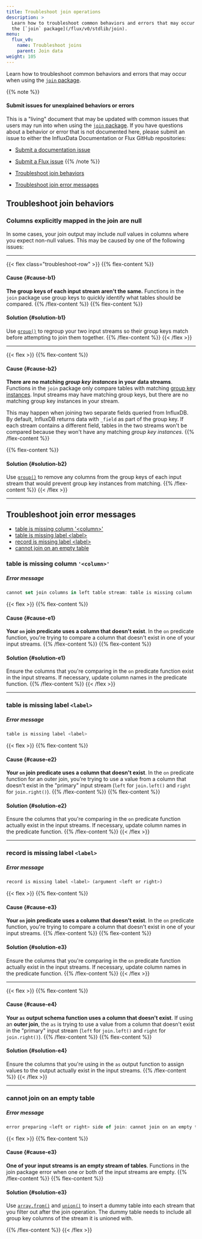 ```yaml
---
title: Troubleshoot join operations
description: >
  Learn how to troubleshoot common behaviors and errors that may occur when using
  the [`join` package](/flux/v0/stdlib/join).
menu:
  flux_v0:
    name: Troubleshoot joins
    parent: Join data
weight: 105
---
```


Learn how to troubleshoot common behaviors and errors that may occur when using
the [`join` package](/flux/v0/stdlib/join).

{{% note %}}
#### Submit issues for unexplained behaviors or errors

This is a "living" document that may be updated with common issues
that users may run into when using the [`join` package](/flux/v0/stdlib/join).
If you have questions about a behavior or error that is not documented here,
please submit an issue to either the InfluxData Documentation or Flux GitHub repositories:

- [Submit a documentation issue](https://github.com/influxdata/docs-v2/issues/new/choose)
- [Submit a Flux issue](https://github.com/influxdata/flux/issues/new/choose)
{{% /note %}}

- [Troubleshoot join behaviors](#troubleshoot-join-behaviors)
- [Troubleshoot join error messages](#troubleshoot-join-error-messages)

## Troubleshoot join behaviors

### Columns explicitly mapped in the join are null

In some cases, your join output may include _null_ values in
columns where you expect non-null values. This may be caused by one of the following issues:

---

{{< flex class="troubleshoot-row" >}}
{{% flex-content %}}
#### Cause {#cause-b1}

**The group keys of each input stream aren't the same.**
Functions in the `join` package use group keys to quickly identify what tables
should be compared.
{{% /flex-content %}}
{{% flex-content %}}
#### Solution {#solution-b1}

Use [`group()`](/flux/v0/stdlib/universe/group/) to regroup
your two input streams so their group keys match before attempting to join
them together.
{{% /flex-content %}}
{{< /flex >}}

---

{{< flex >}}
{{% flex-content %}}
#### Cause {#cause-b2}

**There are no matching _group key instances_ in your data streams**.
Functions in the `join` package only compare tables with matching
[group key instances](/flux/v0/get-started/data-model/#example-group-key-instances).
Input streams may have matching group keys, but there are no matching group
key instances in your stream.

This may happen when joining two separate fields
queried from InfluxDB. By default, InfluxDB returns data with `_field` as part
of the group key. If each stream contains a different field, tables in the two
streams won't be compared because they won't have any matching _group key instances_.
{{% /flex-content %}}

{{% flex-content %}}
#### Solution {#solution-b2}

Use [`group()`](/flux/v0/stdlib/universe/group/) to remove 
any columns from the group keys of each input stream that would prevent
group key instances from matching.
{{% /flex-content %}}
{{< /flex >}}

---

## Troubleshoot join error messages

- [table is missing column \'\<column\>\'](#table-is-missing-column-column)
- [table is missing label \<label\>](#table-is-missing-label-label)
- [record is missing label \<label\>](#record-is-missing-label-label)
- [cannot join on an empty table](#cannot-join-on-an-empty-table)

### table is missing column `'<column>'`

##### Error message
```js
cannot set join columns in left table stream: table is missing column '<column>'
```

{{< flex >}}
{{% flex-content %}}
#### Cause {#cause-e1}

**Your `on` join predicate uses a column that doesn't exist**.
In the `on` predicate function, you're trying to compare a column
that doesn't exist in one of your input streams.
{{% /flex-content %}}
{{% flex-content %}}
#### Solution {#solution-e1}

Ensure the columns that you're comparing in the `on` predicate
function exist in the input streams.
If necessary, update column names in the predicate function.
{{% /flex-content %}}
{{< /flex >}}

---

### table is missing label `<label>`

##### Error message
```js
table is missing label <label>
```

{{< flex >}}
{{% flex-content %}}
#### Cause {#cause-e2}

**Your `on` join predicate uses a column that doesn't exist**.
In the `on` predicate function for an outer join, you're trying to use a value
from a column that doesn't exist in the "primary" input stream
(`left` for `join.left()` and `right` for `join.right()`).
{{% /flex-content %}}
{{% flex-content %}}
#### Solution {#solution-e2}

Ensure the columns that you're comparing in the `on` predicate
function actually exist in the input streams.
If necessary, update column names in the predicate function.
{{% /flex-content %}}
{{< /flex >}}

---

### record is missing label `<label>`

##### Error message
```js
record is missing label <label> (argument <left or right>)
```

{{< flex >}}
{{% flex-content %}}
#### Cause {#cause-e3}

**Your `on` join predicate uses a column that doesn't exist**.
In the `on` predicate function, you're trying to compare a column
that doesn't exist in one of your input streams.
{{% /flex-content %}}
{{% flex-content %}}
#### Solution {#solution-e3}

Ensure the columns that you're comparing in the `on` predicate
function actually exist in the input streams.
If necessary, update column names in the predicate function.
{{% /flex-content %}}
{{< /flex >}}

---

{{< flex >}}
{{% flex-content %}}
#### Cause {#cause-e4}

**Your `as` output schema function uses a column that doesn't exist**.
If using an **outer join**, the `as` is trying to use a value
from a column that doesn't exist in the "primary" input stream
(`left` for `join.left()` and `right` for `join.right()`).
{{% /flex-content %}}
{{% flex-content %}}
#### Solution {#solution-e4}

Ensure the columns that you're using in the `as` output function to assign
values to the output actually exist in the input streams.
{{% /flex-content %}}
{{< /flex >}}

---

### cannot join on an empty table

##### Error message
```js
error preparing <left or right> side of join: cannot join on an empty table
```

{{< flex >}}
{{% flex-content %}}
#### Cause {#cause-e3}

**One of your input streams is an empty stream of tables**.
Functions in the join package error when one or both of the input
streams are empty.
{{% /flex-content %}}
{{% flex-content %}}
#### Solution {#solution-e3}

Use [`array.from()`](/flux/v0/stdlib/array/from/) and
[`union()`](/flux/v0/stdlib/universe/union/) to insert a dummy table into each
stream that you filter out after the join operation.
The dummy table needs to include all group key columns of the stream it is unioned with.

{{% /flex-content %}}
{{< /flex >}}
